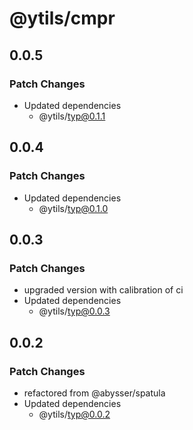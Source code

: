 # @ytils/cmpr

## 0.0.5

### Patch Changes

-   Updated dependencies
    -   @ytils/typ@0.1.1

## 0.0.4

### Patch Changes

-   Updated dependencies
    -   @ytils/typ@0.1.0

## 0.0.3

### Patch Changes

-   upgraded version with calibration of ci
-   Updated dependencies
    -   @ytils/typ@0.0.3

## 0.0.2

### Patch Changes

-   refactored from @abysser/spatula
-   Updated dependencies
    -   @ytils/typ@0.0.2
